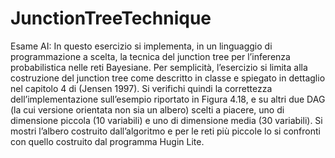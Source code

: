 # JunctionTreeTechnique
Esame AI: In questo esercizio si implementa, in un linguaggio di programmazione a scelta, la tecnica del junction tree per l’inferenza probabilistica nelle reti Bayesiane.
Per semplicità, l’esercizio si limita alla costruzione del junction tree come descritto in classe e spiegato in dettaglio nel capitolo 4 di (Jensen 1997). Si verifichi quindi 
la correttezza dell’implementazione sull’esempio
riportato in Figura 4.18, e su altri due DAG (la cui versione orientata non sia un albero) scelti
a piacere, uno di dimensione piccola (10 variabili) e uno di dimensione media (30 variabili).
Si mostri l’albero costruito dall’algoritmo e per le reti più piccole lo si confronti con quello
costruito dal programma Hugin Lite.
